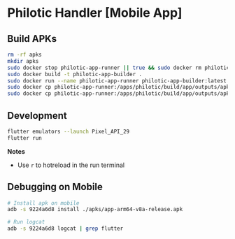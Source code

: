 # Philotic Handler [Mobile App]

## Build APKs
```bash
rm -rf apks
mkdir apks
sudo docker stop philotic-app-runner || true && sudo docker rm philotic-app-runner || true
sudo docker build -t philotic-app-builder .
sudo docker run --name philotic-app-runner philotic-app-builder:latest
sudo docker cp philotic-app-runner:/apps/philotic/build/app/outputs/apk/release/app-armeabi-v7a-release.apk ./apks/app-armeabi-v7a-release.apk
sudo docker cp philotic-app-runner:/apps/philotic/build/app/outputs/apk/release/app-arm64-v8a-release.apk ./apks/app-arm64-v8a-release.apk
```

## Development
```bash
flutter emulators --launch Pixel_API_29
flutter run
```

**Notes**
- Use `r` to hotreload in the run terminal

## Debugging on Mobile
```bash
# Install apk on mobile
adb -s 9224a6d8 install ./apks/app-arm64-v8a-release.apk

# Run logcat
adb -s 9224a6d8 logcat | grep flutter
```
